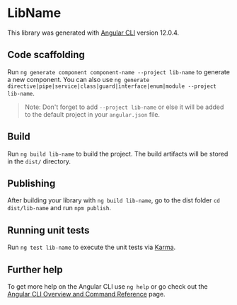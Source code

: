 # LibName

This library was generated with [Angular CLI](https://github.com/angular/angular-cli) version 12.0.4.

## Code scaffolding

Run `ng generate component component-name --project lib-name` to generate a new component. You can also use `ng generate directive|pipe|service|class|guard|interface|enum|module --project lib-name`.
> Note: Don't forget to add `--project lib-name` or else it will be added to the default project in your `angular.json` file. 

## Build

Run `ng build lib-name` to build the project. The build artifacts will be stored in the `dist/` directory.

## Publishing

After building your library with `ng build lib-name`, go to the dist folder `cd dist/lib-name` and run `npm publish`.

## Running unit tests

Run `ng test lib-name` to execute the unit tests via [Karma](https://karma-runner.github.io).

## Further help

To get more help on the Angular CLI use `ng help` or go check out the [Angular CLI Overview and Command Reference](https://angular.io/cli) page.
